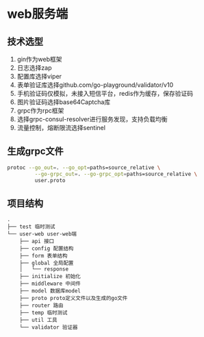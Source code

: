 # web服务端

## 技术选型
1. gin作为web框架
2. 日志选择zap
3. 配置库选择viper
4. 表单验证库选择github.com/go-playground/validator/v10
5. 手机验证码仅模拟，未接入短信平台，redis作为缓存，保存验证码
6. 图片验证码选择base64Captcha库
7. grpc作为rpc框架
8. 选择grpc-consul-resolver进行服务发现，支持负载均衡
9. 流量控制，熔断限流选择sentinel


## 生成grpc文件
``` bash
protoc --go_out=. --go_opt=paths=source_relative \
         --go-grpc_out=. --go-grpc_opt=paths=source_relative \
         user.proto
```

## 项目结构
    .
    ├── test 临时测试
    └── user-web user-web端
        ├── api 接口
        ├── config 配置结构
        ├── form 表单结构
        ├── global 全局配置
        │   └── response
        ├── initialize 初始化
        ├── middleware 中间件
        ├── model 数据库model
        ├── proto proto定义文件以及生成的go文件
        ├── router 路由
        ├── temp 临时测试
        ├── util 工具
        └── validator 验证器

